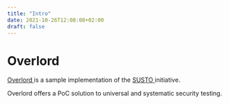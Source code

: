 ```yaml
---
title: "Intro"
date: 2021-10-26T12:08:08+02:00
draft: false
---
```


# Overlord

<a href="https://github.com/BBVA/Overlord"> Overlord </a> is a sample implementation of the <a href="https://github.com/BBVA/susto"> SUSTO </a> initiative.

Overlord offers a PoC solution to universal and systematic security testing.
